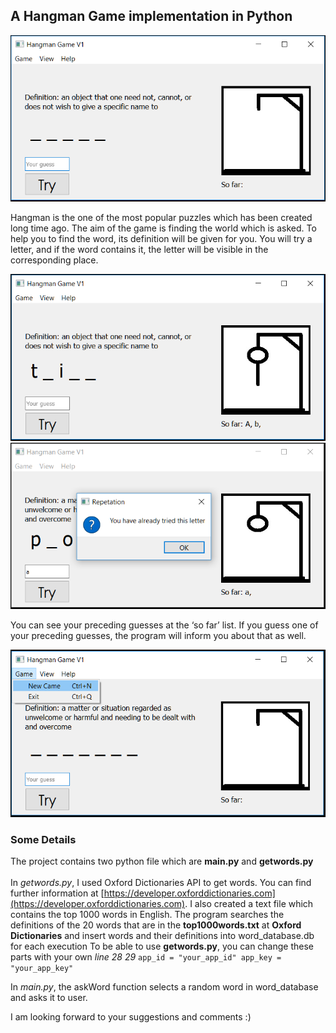 ## A Hangman Game implementation in Python

![start](https://github.com/Bhasfe/Hangman/blob/master/images/start.png)

Hangman is the one of the most popular puzzles which has been created long time ago. The aim of the game is finding the world which is asked. To help you to find the word, its definition will be given for you. You will try a letter, and if the word contains it, the letter will be visible in the corresponding place.
 
![guesses](https://github.com/Bhasfe/Hangman/blob/master/images/guesses.png)
![repetation](https://github.com/Bhasfe/Hangman/blob/master/images/repetation.png)

You can see your preceding guesses at the ‘so far’ list. If you guess one of your preceding guesses, the program will inform you about that as well.

![newgame](https://github.com/Bhasfe/Hangman/blob/master/images/new.png)
 
### Some Details
The project contains two python file which are **main.py** and **getwords.py**<br>
<br>
In *getwords.py*, I used Oxford Dictionaries API to get words. You can find further information at [https://developer.oxforddictionaries.com](https://developer.oxforddictionaries.com).
I also created a text file which contains the top 1000 words in English.
The program searches the definitions of the 20 words that are in the **top1000words.txt** at **Oxford Dictionaries** and insert words and their definitions into word_database.db for each execution
To be able to use **getwords.py**, you can change these parts with your own
*line 28 29*
`app_id = "your_app_id"
app_key = "your_app_key"`

In *main.py*, the askWord function selects a random word in word_database and asks it to user.

I am looking forward to your suggestions and comments :)
